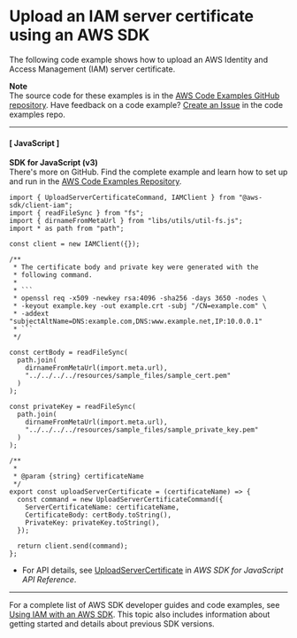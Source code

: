# Upload an IAM server certificate using an AWS SDK<a name="example_iam_UploadServerCertificate_section"></a>

The following code example shows how to upload an AWS Identity and Access Management \(IAM\) server certificate\.

**Note**  
The source code for these examples is in the [AWS Code Examples GitHub repository](https://github.com/awsdocs/aws-doc-sdk-examples)\. Have feedback on a code example? [Create an Issue](https://github.com/awsdocs/aws-doc-sdk-examples/issues/new/choose) in the code examples repo\. 

------
#### [ JavaScript ]

**SDK for JavaScript \(v3\)**  
 There's more on GitHub\. Find the complete example and learn how to set up and run in the [AWS Code Examples Repository](https://github.com/awsdocs/aws-doc-sdk-examples/tree/main/javascriptv3/example_code/iam#code-examples)\. 
  

```
import { UploadServerCertificateCommand, IAMClient } from "@aws-sdk/client-iam";
import { readFileSync } from "fs";
import { dirnameFromMetaUrl } from "libs/utils/util-fs.js";
import * as path from "path";

const client = new IAMClient({});

/**
 * The certificate body and private key were generated with the
 * following command.
 *
 * ```
 * openssl req -x509 -newkey rsa:4096 -sha256 -days 3650 -nodes \
 * -keyout example.key -out example.crt -subj "/CN=example.com" \
 * -addext "subjectAltName=DNS:example.com,DNS:www.example.net,IP:10.0.0.1"
 * ```
 */

const certBody = readFileSync(
  path.join(
    dirnameFromMetaUrl(import.meta.url),
    "../../../../resources/sample_files/sample_cert.pem"
  )
);

const privateKey = readFileSync(
  path.join(
    dirnameFromMetaUrl(import.meta.url),
    "../../../../resources/sample_files/sample_private_key.pem"
  )
);

/**
 *
 * @param {string} certificateName
 */
export const uploadServerCertificate = (certificateName) => {
  const command = new UploadServerCertificateCommand({
    ServerCertificateName: certificateName,
    CertificateBody: certBody.toString(),
    PrivateKey: privateKey.toString(),
  });

  return client.send(command);
};
```
+  For API details, see [UploadServerCertificate](https://docs.aws.amazon.com/AWSJavaScriptSDK/v3/latest/clients/client-iam/classes/uploadservercertificatecommand.html) in *AWS SDK for JavaScript API Reference*\. 

------

For a complete list of AWS SDK developer guides and code examples, see [Using IAM with an AWS SDK](sdk-general-information-section.md)\. This topic also includes information about getting started and details about previous SDK versions\.